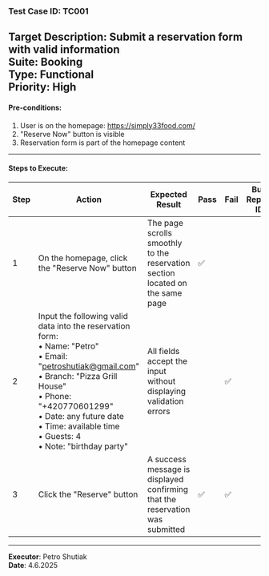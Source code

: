 ### Test Case ID: TC001  
**Target Description**: Submit a reservation form with valid information  
**Suite**: Booking  
**Type**: Functional  
**Priority**: High  
---

#### Pre-conditions:
1. User is on the homepage: https://simply33food.com/  
2. "Reserve Now" button is visible  
3. Reservation form is part of the homepage content  

---

#### Steps to Execute:

| Step | Action | Expected Result | Pass | Fail | Bug Report ID |
|------|--------|------------------|------|------|----------------|
| 1 | On the homepage, click the "Reserve Now" button | The page scrolls smoothly to the reservation section located on the same page |✅     |      |                |
| 2 | Input the following valid data into the reservation form:<br>• Name: "Petro"<br>• Email: "petroshutiak@gmail.com"<br>• Branch: "Pizza Grill House"<br>• Phone: "+420770601299"<br>• Date: any future date<br>• Time: available time<br>• Guests: 4<br>• Note: "birthday party" | All fields accept the input without displaying validation errors |      |✅      |                |
| 3 | Click the "Reserve" button | A success message is displayed confirming that the reservation was submitted |✅      |✅      |                |

---

**Executor**: Petro Shutiak  
**Date**: 4.6.2025  
